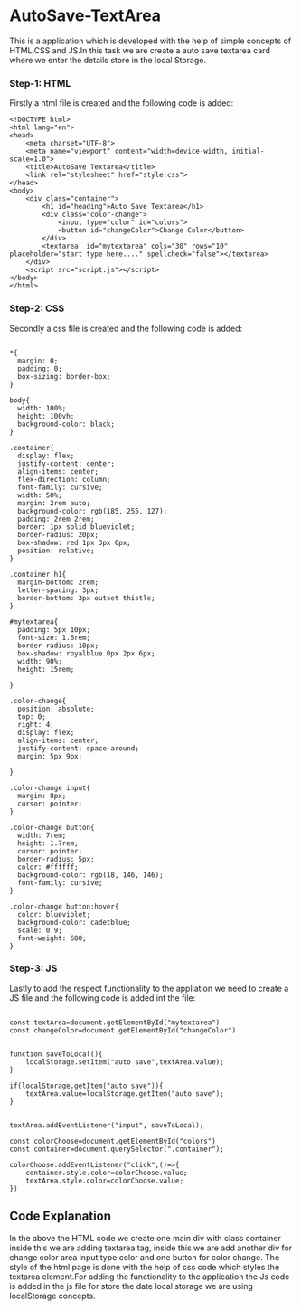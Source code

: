 # AutoSave-TextArea

This is a application which is developed with the help of simple concepts of HTML,CSS and JS.In this task we are create a auto save textarea card where we enter the details store in the local Storage.

### Step-1: HTML

Firstly a html file is created and the following code is added:

```
<!DOCTYPE html>
<html lang="en">
<head>
    <meta charset="UTF-8">
    <meta name="viewport" content="width=device-width, initial-scale=1.0">
    <title>AutoSave Textarea</title>
    <link rel="stylesheet" href="style.css">
</head>
<body>
    <div class="container">
        <h1 id="heading">Auto Save Textarea</h1>
        <div class="color-change">
            <input type="color" id="colors">
            <button id="changeColor">Change Color</button>
        </div>
        <textarea  id="mytextarea" cols="30" rows="10" placeholder="start type here...." spellcheck="false"></textarea>
    </div>
    <script src="script.js"></script>
</body>
</html>

```

### Step-2: CSS

Secondly a css file is created and the following code is added:

```

*{
  margin: 0;
  padding: 0;
  box-sizing: border-box;
}

body{
  width: 100%;
  height: 100vh;
  background-color: black;
}

.container{
  display: flex;
  justify-content: center;
  align-items: center;
  flex-direction: column;
  font-family: cursive;
  width: 50%;
  margin: 2rem auto;
  background-color: rgb(185, 255, 127);
  padding: 2rem 2rem;
  border: 1px solid blueviolet;
  border-radius: 20px;
  box-shadow: red 1px 3px 6px;
  position: relative;
}

.container h1{
  margin-bottom: 2rem;
  letter-spacing: 3px;
  border-bottom: 3px outset thistle;
}

#mytextarea{
  padding: 5px 10px;
  font-size: 1.6rem;
  border-radius: 10px;
  box-shadow: royalblue 0px 2px 6px;
  width: 90%;
  height: 15rem;
 
}

.color-change{
  position: absolute;
  top: 0;
  right: 4;
  display: flex;
  align-items: center;
  justify-content: space-around;
  margin: 5px 9px;

}

.color-change input{
  margin: 8px;
  cursor: pointer;
}

.color-change button{
  width: 7rem;
  height: 1.7rem;
  cursor: pointer;
  border-radius: 5px;
  color: #ffffff;
  background-color: rgb(18, 146, 146);
  font-family: cursive;
}

.color-change button:hover{
  color: blueviolet;
  background-color: cadetblue;
  scale: 0.9;
  font-weight: 600;
}

```

### Step-3: JS

Lastly to add the respect functionality to the appliation we need to create a JS file and the following code is added int the file:

```

const textArea=document.getElementById("mytextarea")
const changeColor=document.getElementById("changeColor")


function saveToLocal(){
    localStorage.setItem("auto save",textArea.value);
}

if(localStorage.getItem("auto save")){
    textArea.value=localStorage.getItem("auto save");
}


textArea.addEventListener("input", saveToLocal);

const colorChoose=document.getElementById("colors")
const container=document.querySelector(".container");

colorChoose.addEventListener("click",()=>{
    container.style.color=colorChoose.value;
    textArea.style.color=colorChoose.value;
})

```

## Code Explanation

In the above the HTML code we create one main div with class container inside this we are adding textarea tag, inside this we are add another div for change color area input type color and one button for color change. The style of the html page is done with the help of css code which styles the textarea element.For adding the functionality to the application the Js code is added in the js file for store the date local storage we are using localStorage concepts.

